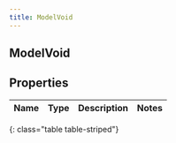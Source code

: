 ```yaml
---
title: ModelVoid
---
```

## ModelVoid

## Properties

|Name | Type | Description | Notes|
|------------ | ------------- | ------------- | -------------|
{: class="table table-striped"}


